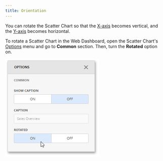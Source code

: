 ```yaml
---
title: Orientation
---
```

You can rotate the Scatter Chart so that the [X-axis](../../../../../dashboard-for-web/articles/web-dashboard-designer-mode/designing-dashboard-items/scatter-chart/axes.md) becomes vertical, and the [Y-axis](../../../../../dashboard-for-web/articles/web-dashboard-designer-mode/designing-dashboard-items/scatter-chart/axes.md) becomes horizontal.

To rotate a Scatter Chart in the Web Dashboard, open the Scatter Chart's [Options](../../../../../dashboard-for-web/articles/web-dashboard-designer-mode/ui-elements/dashboard-item-menu.md) menu and go to **Common** section. Then, turn the **Rotated** option on.

![wdd-scatter-chart-rotate](../../../../images/Img125603.png)